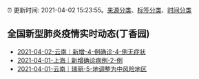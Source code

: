 :alarm_clock: 更新时间: 2021-04-02 15:23:55。[来源分类](../README.md)、[标签分类](../TAGS.md)、[时间分类](../TIMELINE.md)

## 全国新型肺炎疫情实时动态(丁香园)




- [2021-04-02-云南｜新增-4-例确诊-4-例无症状](http://ynswsjkw.yn.gov.cn/wjwWebsite/web/doc/UU161732885300831793) 
- [2021-04-01-上海｜新增确诊病例-2-例](http://app.cctv.com/special/cportal/detail/arti/index.html?id=ArtiLcHQCpJMuCOnxtTtTaf4210402&isfromapp=1) 
- [2021-04-01-云南｜瑞丽-5-地调整为中风险地区](http://app.cctv.com/special/cportal/detail/arti/index.html?id=ArtinXExm5ARgVlieG11EuPr210401&isfromapp=1) 